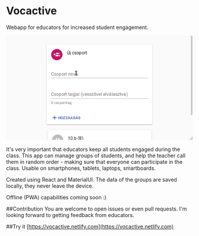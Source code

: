 # Vocactive
Webapp for educators for increased student engagement.

![Demo](https://raw.githubusercontent.com/AndrasGardos/Vocactive/master/demo.gif)

It's very important that educators keep all students engaged during the class. This app can manage groups of students, and help the teacher call them in random order - making sure that everyone can participate in the class. Usable on smartphones, tablets, laptops, smartboards.

Created using React and MaterialUI. The data of the groups are saved locally, they never leave the device.

Offline (PWA) capabilities coming soon :)

##Contribution
You are welcome to open issues or even pull requests. I'm looking forward to getting feedback from educators.


##Try it
[https://vocactive.netlify.com](https://vocactive.netlify.com)
